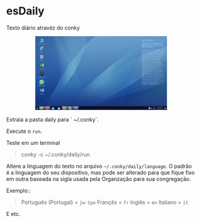 # esDaily
Texto diário atravéz do conky
<p align="center">
<img src="https://github.com/andryeltj/esDaily/blob/master/esDaily.png" width="350" />
</p>
Extraia a pasta daily para ` ~/.conky`.

Execute o `run`.

Teste em um terminal
>conky -c ~/.conky/daily/run

Altere a linguagem do texto no arquivo `~/.conky/daily/language`.
O padrão é a linguagem do seu dispositivo, mas pode ser alterado para que fique fixo em outra baseada na sigla usada pela Organzação para sua congregação.

Exemplo.:

>Português (Portugal) = `jw-tpo`
>Françês = `fr`
>Inglês = `en`
>Italiano = `it`

E etc.
